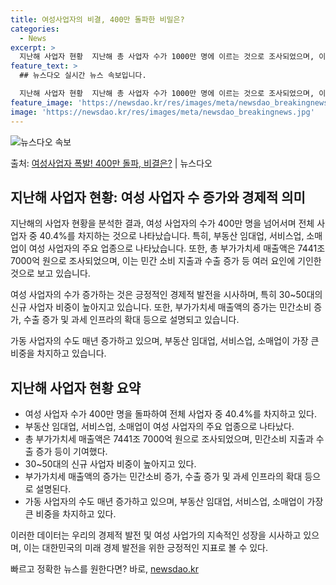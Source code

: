 ```yaml
---
title: 여성사업자의 비결, 400만 돌파한 비밀은?
categories:
  - News
excerpt: >
  지난해 사업자 현황  지난해 총 사업자 수가 1000만 명에 이르는 것으로 조사되었으며, 이 중 여성 사업자…
feature_text: >
  ## 뉴스다오 실시간 뉴스 속보입니다.

  지난해 사업자 현황  지난해 총 사업자 수가 1000만 명에 이르는 것으로 조사되었으며, 이 중 여성 사업자…
feature_image: 'https://newsdao.kr/res/images/meta/newsdao_breakingnews.jpg'
image: 'https://newsdao.kr/res/images/meta/newsdao_breakingnews.jpg'
---
```


![뉴스다오 속보](https://newsdao.kr/res/images/meta/newsdao_breakingnews.jpg)

<p>출처: <a href="https://newsdao.kr/4202" rel="dofollow">여성사업자 폭발! 400만 돌파, 비결은?</a> | 뉴스다오</p>

## 지난해 사업자 현황: 여성 사업자 수 증가와 경제적 의미

지난해의 사업자 현황을 분석한 결과, 여성 사업자의 수가 400만 명을 넘어서며 전체 사업자 중 40.4%를 차지하는 것으로 나타났습니다. 특히, 부동산 임대업, 서비스업, 소매업이 여성 사업자의 주요 업종으로 나타났습니다. 또한, 총 부가가치세 매출액은 7441조 7000억 원으로 조사되었으며, 이는 민간 소비 지출과 수출 증가 등 여러 요인에 기인한 것으로 보고 있습니다.

여성 사업자의 수가 증가하는 것은 긍정적인 경제적 발전을 시사하며, 특히 30~50대의 신규 사업자 비중이 높아지고 있습니다. 또한, 부가가치세 매출액의 증가는 민간소비 증가, 수출 증가 및 과세 인프라의 확대 등으로 설명되고 있습니다.

가동 사업자의 수도 매년 증가하고 있으며, 부동산 임대업, 서비스업, 소매업이 가장 큰 비중을 차지하고 있습니다.

## 지난해 사업자 현황 요약
- 여성 사업자 수가 400만 명을 돌파하여 전체 사업자 중 40.4%를 차지하고 있다.
- 부동산 임대업, 서비스업, 소매업이 여성 사업자의 주요 업종으로 나타났다.
- 총 부가가치세 매출액은 7441조 7000억 원으로 조사되었으며, 민간소비 지출과 수출 증가 등이 기여했다.
- 30~50대의 신규 사업자 비중이 높아지고 있다.
- 부가가치세 매출액의 증가는 민간소비 증가, 수출 증가 및 과세 인프라의 확대 등으로 설명된다.
- 가동 사업자의 수도 매년 증가하고 있으며, 부동산 임대업, 서비스업, 소매업이 가장 큰 비중을 차지하고 있다.

이러한 데이터는 우리의 경제적 발전 및 여성 사업가의 지속적인 성장을 시사하고 있으며, 이는 대한민국의 미래 경제 발전을 위한 긍정적인 지표로 볼 수 있다. 

빠르고 정확한 뉴스를 원한다면? 바로, <a href="https://newsdao.kr" rel="dofollow">newsdao.kr</a>


